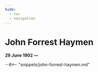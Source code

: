 ```yaml
---
hide:
  - toc
  - navigation 
---
```


# John Forrest Haymen

**29 June 1902 —**

--8<-- "snippets/john-forrest-haymen.md"
